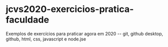 # jcvs2020-exercicios-pratica-faculdade
 Exemplos de exercícios para praticar agora em 2020 --  git, github desktop, github, html, css, javascript e node.jse 
